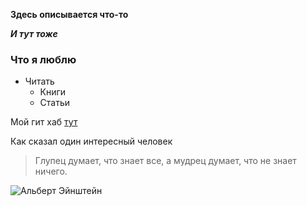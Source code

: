 **Здесь описывается что-то**

**_И тут тоже_**
### Что я люблю
* Читать
    * Книги
    * Статьи

Мой гит хаб [тут](https://github.com/aloverdoz)

Как сказал один интересный человек
> Глупец думает, что знает все, а мудрец думает, что не знает ничего.

![Альберт Эйнштейн](https://anthropcl.ru/wp-content/uploads/2016/12/00-ALBERT-EINSTEIN-8.jpg)
